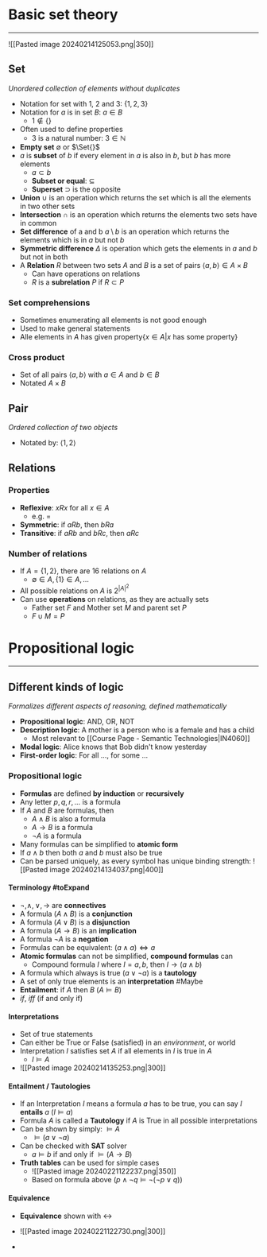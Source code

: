 
# Basic set theory
---

![[Pasted image 20240214125053.png|350]]
## Set
_Unordered collection of elements without duplicates_

* Notation for set with 1, 2 and 3: $\{1, 2, 3\}$
* Notation for $a$ is in set $B$: $a\in B$
	* $1\notin \{\}$
*  Often used to define properties
	* 3 is a natural number: $3\in \mathbb{N}$
* **Empty set** $\emptyset$ or $\Set{}$
* $a$ is **subset** of $b$ if every element in $a$ is also in $b$, but $b$ has more elements
	* $a\subset b$
	* **Subset or equal**: $\subseteq$
	* **Superset** $\supset$ is the opposite
* **Union** $\cup$ is an operation which returns the set which is all the elements in two other sets
* **Intersection** $\cap$ is an operation which returns the elements two sets have in common
* **Set difference** of a and b $a\setminus b$ is an operation which returns the elements which is in $a$ but not $b$
* **Symmetric difference** $\Delta$ is operation which gets the elements in $a$ and $b$ but not in both
* A **Relation** $R$ between two sets $A$ and $B$ is a set of pairs $\langle a, b\rangle\in A\times B$
	* Can have operations on relations
	* $R$ is a **subrelation** $P$ if $R\subset P$

### Set comprehensions
* Sometimes enumerating all elements is not good enough
* Used to make general statements
* Alle elements in $A$ has given property$\{x\in A|x$ has some property$\}$

### Cross product

* Set of all pairs $\langle a,b \rangle$ with $a\in A$ and $b \in B$
* Notated $A\times B$

## Pair
_Ordered collection of two objects_

* Notated by: $\langle 1, 2\rangle$

## Relations

### Properties
* **Reflexive**: $xRx$ for all $x\in A$
	* e.g. $=$
* **Symmetric**: if $aRb$, then $bRa$
* **Transitive**: if $aRb$ and $bRc$, then $aRc$

### Number of relations
* If $A=\{1,2\}$, there are 16 relations on $A$
	* $\emptyset\in A, \{1\}\in A,\dots$
* All possible relations on $A$ is $2^{|A|^2}$
* Can use **operations** on relations, as they are actually sets
	* Father set $F$ and Mother set $M$ and parent set $P$
	* $F\cup M=P$


# Propositional logic
---

## Different kinds of logic
_Formalizes different aspects of reasoning, defined mathematically_

* **Propositional logic**: AND, OR, NOT
* **Description logic**: A mother is a person who is a female and has a child
	* Most relevant to [[Course Page - Semantic Technologies|IN4060]]
* **Modal logic**: Alice knows that Bob didn't know yesterday
* **First-order logic**: For all ..., for some ...

### Propositional logic

* **Formulas** are defined **by induction** or **recursively**
* Any letter $p,q,r,\dots$ is a formula
* If $A$ and $B$ are formulas, then
	* $A\land B$ is also a formula
	* $A\rightarrow B$ is a formula
	* $\neg A$ is a formula
* Many formulas can be simplified to **atomic form**
* If $a\land b$ then both $a$ and $b$ must also be true
* Can be parsed uniquely, as every symbol has unique binding strength:
![[Pasted image 20240214134037.png|400]]

#### Terminology #toExpand 

* $\neg, \land, \lor, \rightarrow$ are **connectives**
* A formula $(A\land B)$ is a **conjunction**
* A formula $(A\lor B)$ is a **disjunction**
* A formula $(A\rightarrow B)$ is an **implication**
* A formula $\neg A$ is a **negation**
* Formulas can be equivalent: $(a\land a)\Leftrightarrow a$
* **Atomic formulas** can not be simplified, **compound formulas** can
	* Compound formula $I$ where $I={a,b}$, then $I\rightarrow (a\land b)$
* A formula which always is true $(a\lor \neg a)$ is a **tautology**
* A set of only true elements is an **interpretation** #Maybe
* **Entailment**: if $A$ then $B$ $(A\models B)$
* $if$, $iff$ (if and only if)

#### Interpretations
* Set of true statements
* Can either be True or False (satisfied) in an _environment_, or world
* Interpretation $I$ satisfies set $A$ if all elements in $I$ is true in $A$
	* $I\models A$
* ![[Pasted image 20240214135253.png|300]]

#### Entailment / Tautologies
* If an Interpretation $I$ means a formula $a$ has to be true, you can say $I$ **entails** $a$ $(I\models a)$
* Formula $A$ is called a **Tautology** if $A$ is True in all possible interpretations
* Can be shown by simply: $\models A$
	* $\models (a\lor \neg a)$
* Can be checked with **SAT** solver
	* $a\models b$ if and only if $\models (A\rightarrow B)$
* **Truth tables** can be used for simple cases
	* ![[Pasted image 20240221122237.png|350]]
	* Based on formula above $(p\land \neg{q}\models\neg{(\neg{p\lor q})})$


#### Equivalence
* **Equivalence** shown with $\leftrightarrow$
* ![[Pasted image 20240221122730.png|300]]



* 



